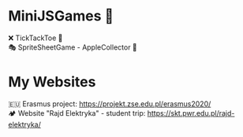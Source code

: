 # MiniJSGames 🎯 
❌ TickTackToe 🔵 \
🎭 SpriteSheetGame - AppleCollector 🍎

# My Websites
🇪🇺 Erasmus project: https://projekt.zse.edu.pl/erasmus2020/ \
🏕 Website "Rajd Elektryka" - student trip: https://skt.pwr.edu.pl/rajd-elektryka/
